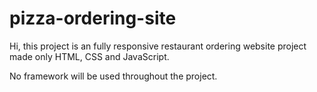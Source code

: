 # pizza-ordering-site

Hi, this project is an fully responsive restaurant ordering website project made only HTML, CSS and JavaScript.

No framework will be used throughout the project.
